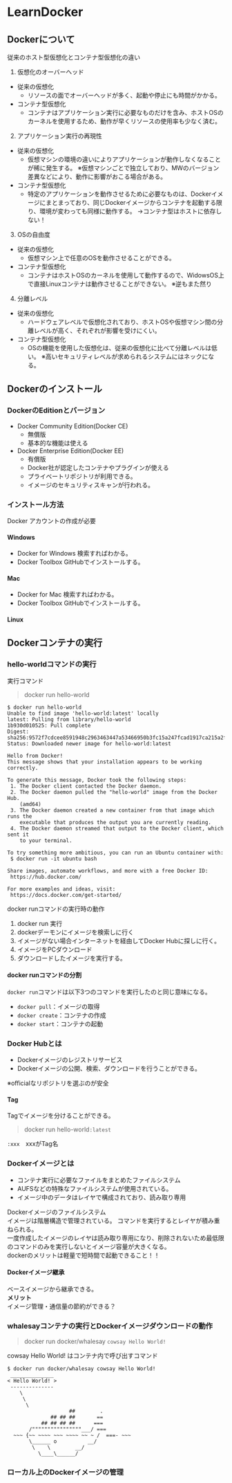 # LearnDocker

## Dockerについて
従来のホスト型仮想化とコンテナ型仮想化の違い
1. 仮想化のオーバーヘッド   
- 従来の仮想化
    - リソースの面でオーバーヘッドが多く、起動や停止にも時間がかかる。   
- コンテナ型仮想化
    - コンテナはアプリケーション実行に必要なものだけを含み、ホストOSのカーネルを使用するため、動作が早くリソースの使用率も少なく済む。   
2. アプリケーション実行の再現性   
- 従来の仮想化
    -   仮想マシンの環境の違いによりアプリケーションが動作しなくなることが稀に発生する。
    ※仮想マシンごとで独立しており、MWのバージョン差異などにより、動作に影響がおこる場合がある。
- コンテナ型仮想化
    - 特定のアプリケーションを動作させるために必要なものは、Dockerイメージにまとまっており、同じDockerイメージからコンテナを起動する限り、環境が変わっても同様に動作する。
    →コンテナ型はホストに依存しない！
3. OSの自由度
- 従来の仮想化
    - 仮想マシン上で任意のOSを動作させることができる。
- コンテナ型仮想化
    - コンテナはホストOSのカーネルを使用して動作するので、WidowsOS上で直接Linuxコンテナは動作させることができない。
    ※逆もまた然り
4. 分離レベル
- 従来の仮想化
    - ハードウェアレベルで仮想化されており、ホストOSや仮想マシン間の分離レベルが高く、それぞれが影響を受けにくい。
- コンテナ型仮想化
    - OSの機能を使用した仮想化は、従来の仮想化に比べて分離レベルは低い。
    ※高いセキュリティレベルが求められるシステムにはネックになる。

## Dockerのインストール
### DockerのEditionとバージョン
- Docker Community Edition(Docker CE)   
    - 無償版
    - 基本的な機能は使える
- Docker Enterprise Edition(Docker EE)
    - 有償版
    - Docker社が認定したコンテナやプラグインが使える
    - プライベートリポジトリが利用できる。
    - イメージのセキュリティスキャンが行われる。

### インストール方法
Docker アカウントの作成が必要
#### Windows
- Docker for Windows
検索すればわかる。
- Docker Toolbox
GitHubでインストールする。
#### Mac
- Docker for Mac
検索すればわかる。
- Docker Toolbox
GitHubでインストールする。
#### Linux

## Dockerコンテナの実行
### hello-worldコマンドの実行
実行コマンド
> docker run hello-world   

~~~
$ docker run hello-world
Unable to find image 'hello-world:latest' locally
latest: Pulling from library/hello-world
1b930d010525: Pull complete 
Digest: sha256:9572f7cdcee8591948c2963463447a53466950b3fc15a247fcad1917ca215a2f
Status: Downloaded newer image for hello-world:latest

Hello from Docker!
This message shows that your installation appears to be working correctly.

To generate this message, Docker took the following steps:
 1. The Docker client contacted the Docker daemon.
 2. The Docker daemon pulled the "hello-world" image from the Docker Hub.
    (amd64)
 3. The Docker daemon created a new container from that image which runs the
    executable that produces the output you are currently reading.
 4. The Docker daemon streamed that output to the Docker client, which sent it
    to your terminal.

To try something more ambitious, you can run an Ubuntu container with:
 $ docker run -it ubuntu bash

Share images, automate workflows, and more with a free Docker ID:
 https://hub.docker.com/

For more examples and ideas, visit:
 https://docs.docker.com/get-started/
~~~

docker runコマンドの実行時の動作
1. docker run 実行
2. dockerデーモンにイメージを検索しに行く
3. イメージがない場合インターネットを経由してDocker Hubに探しに行く。
4. イメージをPCダウンロード
5. ダウンロードしたイメージを実行する。

#### docker runコマンドの分割
`docker run`コマンドは以下3つのコマンドを実行したのと同じ意味になる。
- `docker pull`：イメージの取得
- `docker create`：コンテナの作成
- `docker start`：コンテナの起動

### Docker Hubとは
- Dockerイメージのレジストリサービス
- Dockerイメージの公開、検索、ダウンロードを行うことができる。   

※officialなリポジトリを選ぶのが安全

#### Tag
Tagでイメージを分けることができる。
> docker run hello-world`:latest`

`:xxx`　xxxがTag名

### Dockerイメージとは
- コンテナ実行に必要なファイルをまとめたファイルシステム
- AUFSなどの特殊なファイルシステムが使用されている。
- イメージ中のデータはレイヤで構成されており、読み取り専用

Dockerイメージのファイルシステム   
イメージは階層構造で管理されている。
コマンドを実行するとレイヤが積み重ねられる。   
一度作成したイメージのレイヤは読み取り専用になり、削除されないため最低限のコマンドのみを実行しないとイメージ容量が大きくなる。   
dockerのメリットは軽量で短時間で起動できること！！

#### Dockerイメージ継承

ベースイメージから継承できる。   
**メリット**   
イメージ管理・通信量の節約ができる？

### whalesayコンテナの実行とDockerイメージダウンロードの動作
> docker run docker/whalesay `cowsay Hello World!`   

cowsay Hello World! はコンテナ内で呼び出すコマンド

~~~
$ docker run docker/whalesay cowsay Hello World!
 ______________ 
< Hello World! >
 -------------- 
    \
     \
      \     
                    ##        .            
              ## ## ##       ==            
           ## ## ## ##      ===            
       /""""""""""""""""___/ ===        
  ~~~ {~~ ~~~~ ~~~ ~~~~ ~~ ~ /  ===- ~~~   
       \______ o          __/            
        \    \        __/             
          \____\______/   

~~~

### ローカル上のDockerイメージの管理

